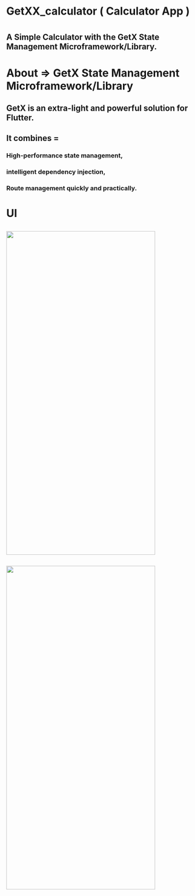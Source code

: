 # GetXX_calculator ( Calculator App )
# 
## A Simple Calculator with the GetX State Management Microframework/Library.
# 
# 
# About => GetX State Management Microframework/Library
## GetX is an extra-light and powerful solution for Flutter.
## 
## It combines = 
### High-performance state management, 
### intelligent dependency injection, 
### Route management quickly and practically.

#

# UI 
##
## 
<img src="https://github.com/Rahul-Sharma-Github/getx_calculator/assets/64002004/a6609f2b-1f9f-4c38-83a6-5a1581c1c06c" width="393" height="852">

## 
## 

<img src="https://github.com/Rahul-Sharma-Github/getx_calculator/assets/64002004/9c8fd7d1-ed95-44ae-ac6d-2bd187f81206" width="393" height="852">




